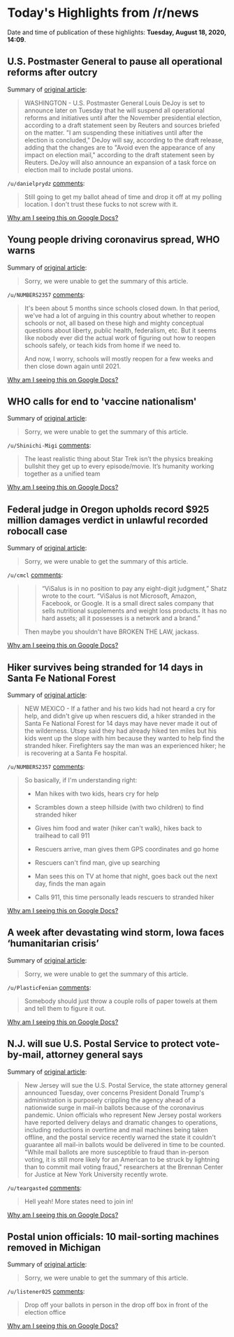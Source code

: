 # Today's Highlights from /r/news

Date and time of publication of these highlights: **Tuesday, August 18, 2020, 14:09**.

## U.S. Postmaster General to pause all operational reforms after outcry

Summary of [original article](https://www.reuters.com/article/us-usa-election-post-office-statement-ex-idUSKCN25E2GI/):

> WASHINGTON - U.S. Postmaster General Louis DeJoy is set to announce later on Tuesday that he will suspend all operational reforms and initiatives until after the November presidential election, according to a draft statement seen by Reuters and sources briefed on the matter. "I am suspending these initiatives until after the election is concluded," DeJoy will say, according to the draft release, adding that the changes are to "Avoid even the appearance of any impact on election mail," according to the draft statement seen by Reuters. DeJoy will also announce an expansion of a task force on election mail to include postal unions.

`/u/danielprydz` [comments](https://www.reddit.com/r/news/comments/ic5otm/us_postmaster_general_to_pause_all_operational/):

> Still going to get my ballot ahead of time and drop it off at my polling location. I don't trust these fucks to not screw with it.

[Why am I seeing this on Google Docs?](https://docs.google.com/document/d/1Dc6We63vOXIZsc0op-Bt4abqkYjXzOigalQqFxmvvbM/edit?usp=sharing)

## Young people driving coronavirus spread, WHO warns

Summary of [original article](https://www.aljazeera.com/news/2020/08/young-people-driving-coronavirus-spread-warns-200818064858693.html):

> Sorry, we were unable to get the summary of this article.

`/u/NUMBERS2357` [comments](https://www.reddit.com/r/news/comments/ibzpvb/young_people_driving_coronavirus_spread_who_warns/):

> It's been about 5 months since schools closed down.  In that period, we've had a lot of arguing in this country about whether to reopen schools or not, all based on these high and mighty conceptual questions about liberty, public health, federalism, etc.  But it seems like nobody ever did the actual work of figuring out how to reopen schools safely, or teach kids from home if we need to.
> 
> And now, I worry, schools will mostly reopen for a few weeks and then close down again until 2021.

[Why am I seeing this on Google Docs?](https://docs.google.com/document/d/1Dc6We63vOXIZsc0op-Bt4abqkYjXzOigalQqFxmvvbM/edit?usp=sharing)

## WHO calls for end to 'vaccine nationalism'

Summary of [original article](https://www.reuters.com/article/us-health-coronavirus-who-idUSKCN25E1B0?taid=5f3bca0d165c7300012d366c&utm_campaign=trueAnthem%3A+Trending+Content&utm_medium=trueAnthem&utm_source=twitter&utm_source=reddit.com):

> Sorry, we were unable to get the summary of this article.

`/u/Shinichi-Migi` [comments](https://www.reddit.com/r/news/comments/ic08kf/who_calls_for_end_to_vaccine_nationalism/):

> The least realistic thing about Star Trek isn’t the physics breaking bullshit they get up to every episode/movie. It’s humanity working together as a unified team

[Why am I seeing this on Google Docs?](https://docs.google.com/document/d/1Dc6We63vOXIZsc0op-Bt4abqkYjXzOigalQqFxmvvbM/edit?usp=sharing)

## Federal judge in Oregon upholds record $925 million damages verdict in unlawful recorded robocall case

Summary of [original article](https://www.oregonlive.com/business/2020/08/federal-judge-in-oregon-upholds-record-925-million-damages-verdict-in-unlawful-recorded-robocall-case.html):

> Sorry, we were unable to get the summary of this article.

`/u/cmcl` [comments](https://www.reddit.com/r/news/comments/ic50w9/federal_judge_in_oregon_upholds_record_925/):

> > “ViSalus is in no position to pay any eight-digit judgment,” Shatz wrote to the court. “ViSalus is not Microsoft, Amazon, Facebook, or Google. It is a small direct sales company that sells nutritional supplements and weight loss products. It has no hard assets; all it possesses is a network and a brand.”
> 
> Then maybe you shouldn't have BROKEN THE LAW, jackass.

[Why am I seeing this on Google Docs?](https://docs.google.com/document/d/1Dc6We63vOXIZsc0op-Bt4abqkYjXzOigalQqFxmvvbM/edit?usp=sharing)

## Hiker survives being stranded for 14 days in Santa Fe National Forest

Summary of [original article](https://www.krqe.com/news/new-mexico/hiker-survives-being-stranded-for-14-days-in-santa-fe-national-forest/):

> NEW MEXICO - If a father and his two kids had not heard a cry for help, and didn't give up when rescuers did, a hiker stranded in the Santa Fe National Forest for 14 days may have never made it out of the wilderness. Utsey said they had already hiked ten miles but his kids went up the slope with him because they wanted to help find the stranded hiker. Firefighters say the man was an experienced hiker; he is recovering at a Santa Fe hospital.

`/u/NUMBERS2357` [comments](https://www.reddit.com/r/news/comments/ic0fqt/hiker_survives_being_stranded_for_14_days_in/):

> So basically, if I'm understanding right:
> 
> * Man hikes with two kids, hears cry for help
> 
> * Scrambles down a steep hillside (with two children) to find stranded hiker
> 
> * Gives him food and water (hiker can't walk), hikes back to trailhead to call 911
> 
> * Rescuers arrive, man gives them GPS coordinates and go home
> 
> * Rescuers can't find man, give up searching
> 
> * Man sees this on TV at home that night, goes back out the next day, finds the man again
> 
> * Calls 911, this time personally leads rescuers to stranded hiker

[Why am I seeing this on Google Docs?](https://docs.google.com/document/d/1Dc6We63vOXIZsc0op-Bt4abqkYjXzOigalQqFxmvvbM/edit?usp=sharing)

## A week after devastating wind storm, Iowa faces ‘humanitarian crisis’

Summary of [original article](https://www.pbs.org/newshour/show/a-week-after-devastating-wind-storm-iowa-faces-humanitarian-crisis):

> Sorry, we were unable to get the summary of this article.

`/u/PlasticFenian` [comments](https://www.reddit.com/r/news/comments/ic1b7d/a_week_after_devastating_wind_storm_iowa_faces/):

> Somebody should just throw a couple rolls of paper towels at them and tell them to figure it out.

[Why am I seeing this on Google Docs?](https://docs.google.com/document/d/1Dc6We63vOXIZsc0op-Bt4abqkYjXzOigalQqFxmvvbM/edit?usp=sharing)

## N.J. will sue U.S. Postal Service to protect vote-by-mail, attorney general says

Summary of [original article](https://www.nj.com/business/2020/08/nj-will-sue-us-postal-service-to-protect-vote-by-mail-attorney-general-says.html):

> New Jersey will sue the U.S. Postal Service, the state attorney general announced Tuesday, over concerns President Donald Trump's administration is purposely crippling the agency ahead of a nationwide surge in mail-in ballots because of the coronavirus pandemic. Union officials who represent New Jersey postal workers have reported delivery delays and dramatic changes to operations, including reductions in overtime and mail machines being taken offline, and the postal service recently warned the state it couldn't guarantee all mail-in ballots would be delivered in time to be counted. "While mail ballots are more susceptible to fraud than in-person voting, it is still more likely for an American to be struck by lightning than to commit mail voting fraud," researchers at the Brennan Center for Justice at New York University recently wrote.

`/u/teargasted` [comments](https://www.reddit.com/r/news/comments/ic6xg7/nj_will_sue_us_postal_service_to_protect/):

> Hell yeah! More states need to join in!

[Why am I seeing this on Google Docs?](https://docs.google.com/document/d/1Dc6We63vOXIZsc0op-Bt4abqkYjXzOigalQqFxmvvbM/edit?usp=sharing)

## Postal union officials: 10 mail-sorting machines removed in Michigan

Summary of [original article](https://www.crainsdetroit.com/infrastructure/postal-union-officials-10-mail-sorting-machines-removed-michigan):

> Sorry, we were unable to get the summary of this article.

`/u/listener025` [comments](https://www.reddit.com/r/news/comments/ibu4as/postal_union_officials_10_mailsorting_machines/):

> Drop off your ballots in person in the drop off box in front of the election office

[Why am I seeing this on Google Docs?](https://docs.google.com/document/d/1Dc6We63vOXIZsc0op-Bt4abqkYjXzOigalQqFxmvvbM/edit?usp=sharing)


